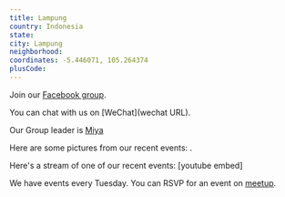 ```yaml
---
title: Lampung
country: Indonesia
state: 
city: Lampung
neighborhood: 
coordinates: -5.446071, 105.264374
plusCode:
---
```

Join our [Facebook group](https://www.facebook.com/groups/free.code.camp.bandar.lampung).

You can chat with us on [WeChat](wechat URL).

Our Group leader is [Miya](freecodecamp.org/miya)

Here are some pictures from our recent events:
![]().

Here's a stream of one of our recent events:
[youtube embed]

We have events every Tuesday. You can RSVP for an event on [meetup](meetupurl).
